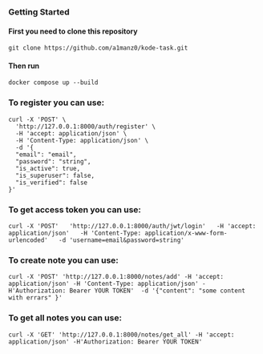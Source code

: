 ### Getting Started 
#### First you need to clone this repository
```
git clone https://github.com/a1manz0/kode-task.git
```
#### Then run
```
docker compose up --build
```

### To register you can use:
```
curl -X 'POST' \
  'http://127.0.0.1:8000/auth/register' \
  -H 'accept: application/json' \
  -H 'Content-Type: application/json' \
  -d '{
  "email": "email",
  "password": "string",
  "is_active": true,
  "is_superuser": false,
  "is_verified": false
}'
```

### To get access token you can use:
```
curl -X 'POST'   'http://127.0.0.1:8000/auth/jwt/login'   -H 'accept: application/json'   -H 'Content-Type: application/x-www-form-urlencoded'   -d 'username=email&password=string'
```

### To create note you can use:
```
curl -X 'POST' 'http://127.0.0.1:8000/notes/add' -H 'accept: application/json' -H 'Content-Type: application/json' -H'Authorization: Bearer YOUR TOKEN'  -d '{"content": "some content with errars" }'
```

### To get all notes you can use:
```
curl -X 'GET' 'http://127.0.0.1:8000/notes/get_all' -H 'accept: application/json' -H'Authorization: Bearer YOUR TOKEN'
```
